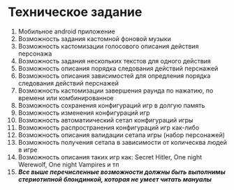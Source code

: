 
# Техническое задание

1. Мобильное android приложение
1. Возможность задания кастомной фоновой музыки
1. Возможность кастомизации голосового описания действия персонажа
1. Возможность задания нескольких текстов для одного действия
1. Возможность описания порядка следования действий перснажей
1. Возможность описания зависимостей для опредления порядка следования действий перснажей
1. Возможность кастомизации завершения раунда по нажатию, по времени или комбинированное
1. Возможность сохранения конфигураций игр в долгую память
1. Возможность изменения конфигураций игр
1. Возможность автоматиический сетап конфигураций игры
1. Возможность распространения конфигураций игр как-либо
1. Возможность описания валидации сетапа игры (набор персонажей)
1. Возможность получения сетапа в зависимости от колическва людей в игре
1. Возможность описания таких игр как: Secret Hitler, One night Werewolf, One night Vampires и тп
1. ***Все выше перечисленные возможности должны быть выполнимы стериотипной блондинкой, которая не умеет читать мануалы***
